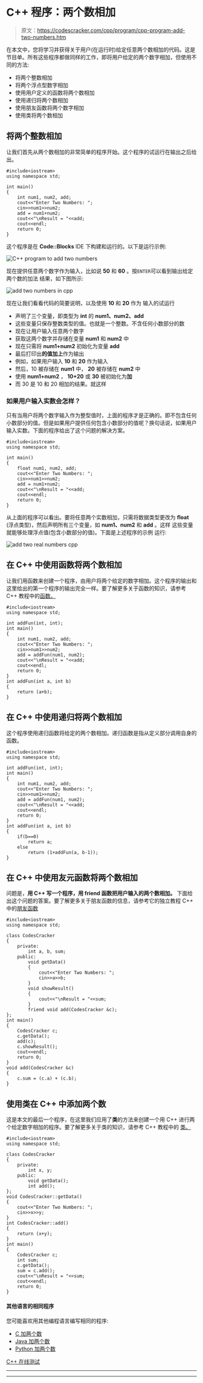 # C++ 程序：两个数相加

> 原文：<https://codescracker.com/cpp/program/cpp-program-add-two-numbers.htm>

在本文中，您将学习并获得关于用户(在运行时)给定任意两个数相加的代码。这是节目单。所有这些程序都做同样的工作，即将用户给定的两个数字相加，但使用不同的方法:

*   将两个整数相加
*   将两个浮点型数字相加
*   使用用户定义的函数将两个数相加
*   使用递归将两个数相加
*   使用朋友函数将两个数字相加
*   使用类将两个数相加

## 将两个整数相加

让我们首先从两个数相加的非常简单的程序开始。这个程序的试运行在输出之后给出。

```
#include<iostream>
using namespace std;

int main()
{
    int num1, num2, add;
    cout<<"Enter Two Numbers: ";
    cin>>num1>>num2;
    add = num1+num2;
    cout<<"\nResult = "<<add;
    cout<<endl;
    return 0;
}
```

这个程序是在 **Code::Blocks** IDE 下构建和运行的。以下是运行示例:

![C++ program to add two numbers](img/bc600935610a8cdd95b14f410f7e92aa.png)

现在提供任意两个数字作为输入，比如说 **50** 和 **60** 。按`ENTER`可以看到输出给定两个数的加法 结果，如下图所示:

![add two numbers in cpp](img/afc2120daa3e7f6d4e2b3351812b77a4.png)

现在让我们看看代码的简要说明，以及使用 **10** 和 **20** 作为 输入的试运行

*   声明了三个变量，即类型为 **int** 的 **num1、num2、add**
*   这些变量只保存整数类型的值。也就是一个整数。不含任何小数部分的数
*   现在让用户输入任意两个数字
*   获取这两个数字并存储在变量 **num1** 和 **num2** 中
*   现在只需将 **num1+num2** 初始化为变量 **add**
*   最后打印出**的值加上**作为输出
*   例如，如果用户输入 **10** 和 **20** 作为输入
*   然后，10 被存储在 **num1** 中， **20** 被存储在 **num2** 中
*   使用 **num1+num2** ， **10+20** 或 **30** 被初始化为**加**
*   而 30 是 10 和 20 相加的结果。就这样

### 如果用户输入实数会怎样？

只有当用户将两个数字输入作为整型值时，上面的程序才是正确的。即不包含任何小数部分的值。但是如果用户提供任何包含小数部分的值呢？换句话说，如果用户输入实数。下面的程序给出了这个问题的解决方案。

```
#include<iostream>
using namespace std;

int main()
{
    float num1, num2, add;
    cout<<"Enter Two Numbers: ";
    cin>>num1>>num2;
    add = num1+num2;
    cout<<"\nResult = "<<add;
    cout<<endl;
    return 0;
}
```

从上面的程序可以看出。要将任意两个实数相加，只需将数据类型更改为 **float** (浮点类型)，然后声明所有三个变量，如 **num1、num2** 和 **add** 。这样 这些变量就能够处理浮点值(包含小数部分的值)。下面是上述程序的示例 运行:

![add two real numbers cpp](img/eaa3c986ba95e4b321245fe20265208d.png)

## 在 C++ 中使用函数将两个数相加

让我们用函数来创建一个程序，由用户将两个给定的数字相加。这个程序的输出和这里给出的第一个程序的输出完全一样。要了解更多关于函数的知识，请参考 C++ 教程中的[函数。](/cpp/cpp-functions.htm)

```
#include<iostream>
using namespace std;

int addFun(int, int);
int main()
{
    int num1, num2, add;
    cout<<"Enter Two Numbers: ";
    cin>>num1>>num2;
    add = addFun(num1, num2);
    cout<<"\nResult = "<<add;
    cout<<endl;
    return 0;
}
int addFun(int a, int b)
{
    return (a+b);
}
```

## 在 C++ 中使用递归将两个数相加

这个程序使用递归函数将给定的两个数相加。递归函数是指从定义部分调用自身的函数。

```
#include<iostream>
using namespace std;

int addFun(int, int);
int main()
{
    int num1, num2, add;
    cout<<"Enter Two Numbers: ";
    cin>>num1>>num2;
    add = addFun(num1, num2);
    cout<<"\nResult = "<<add;
    cout<<endl;
    return 0;
}
int addFun(int a, int b)
{
    if(b==0)
        return a;
    else
        return (1+addFun(a, b-1));
}
```

## 在 C++ 中使用友元函数将两个数相加

问题是，**用 C++ 写一个程序，用 friend 函数把用户输入的两个数相加。** 下面给出这个问题的答案。要了解更多关于朋友函数的信息，请参考它的独立教程 C++ 中的[朋友函数](/cpp/cpp-friend-function.htm)

```
#include<iostream>
using namespace std;

class CodesCracker
{
    private:
        int a, b, sum;
    public:
        void getData()
        {
            cout<<"Enter Two Numbers: ";
            cin>>a>>b;
        }
        void showResult()
        {
            cout<<"\nResult = "<<sum;
        }
        friend void add(CodesCracker &c);
};
int main()
{
    CodesCracker c;
    c.getData();
    add(c);
    c.showResult();
    cout<<endl;
    return 0;
}
void add(CodesCracker &c)
{
    c.sum = (c.a) + (c.b);
}
```

## 使用类在 C++ 中添加两个数

这是本文的最后一个程序，在这里我们应用了**类**的方法来创建一个用 C++ 进行两个给定数字相加的程序。要了解更多关于类的知识，请参考 C++ 教程中的 [类。](/cpp/cpp-classes-objects.htm)

```
#include<iostream>
using namespace std;

class CodesCracker
{
    private:
        int x, y;
    public:
        void getData();
        int add();
};
void CodesCracker::getData()
{
    cout<<"Enter Two Numbers: ";
    cin>>x>>y;
}
int CodesCracker::add()
{
    return (x+y);
}
int main()
{
    CodesCracker c;
    int sum;
    c.getData();
    sum = c.add();
    cout<<"\nResult = "<<sum;
    cout<<endl;
    return 0;
}
```

#### 其他语言的相同程序

您可能喜欢用其他编程语言编写相同的程序:

*   [C 加两个数](/c/program/c-program-add-two-numbers.htm)
*   [Java 加两个数](/java/program/java-program-add-two-numbers.htm)
*   [Python 加两个数](/python/program/python-program-add-two-numbers.htm)

[C++ 在线测试](/exam/showtest.php?subid=3)

* * *

* * *